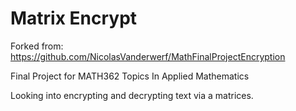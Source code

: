 # Matrix Encrypt

Forked from: https://github.com/NicolasVanderwerf/MathFinalProjectEncryption

Final Project for MATH362 Topics In Applied Mathematics

Looking into encrypting and decrypting text via a matrices.